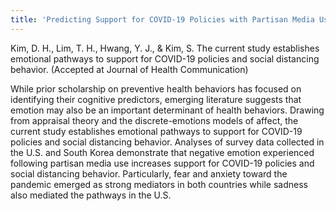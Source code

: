 ```yaml
---
title: 'Predicting Support for COVID-19 Policies with Partisan Media Use and Negative Emotion: Evidence from the U.S. and South Korea'
---
```


Kim, D. H., Lim, T. H., Hwang, Y. J., & Kim, S. The current study establishes emotional pathways to support for COVID-19 policies and social distancing behavior. (Accepted at Journal of Health Communication)

While prior scholarship on preventive health behaviors has focused on identifying their cognitive predictors, emerging literature suggests that emotion may also be an important determinant of health behaviors. Drawing from appraisal theory and the discrete-emotions models of affect, the current study establishes emotional pathways to support for COVID-19 policies and social distancing behavior. Analyses of survey data collected in the U.S. and South Korea demonstrate that negative emotion experienced following partisan media use increases support for COVID-19 policies and social distancing behavior. Particularly, fear and anxiety toward the pandemic emerged as strong mediators in both countries while sadness also mediated the pathways in the U.S.
